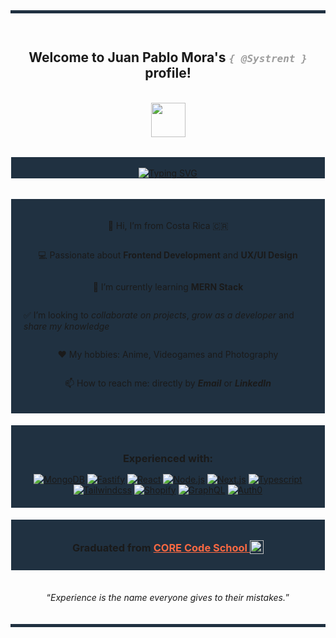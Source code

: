 <div style="background-color: #203141; height: 5px;" />

<br>
<br>

<!-- Greeting -->
<section>
    <h2 align="center">
      Welcome to Juan Pablo Mora's <code><i style="color: #9c9c9c; font-size: 16px">{ @Systrent }</i></code> profile! 
    </h2>
    <br>
    <div align="center">
        <img src="https://media.giphy.com/media/1ZDHKraip2SFwck4kj/giphy.gif" width="55">
    </div>
</section>

<br>

<!-- Typing SVG by DenverCoder1 - https://github.com/DenverCoder1/readme-typing-svg -->
<section>
    <p align="center" style="background-color: #203141; border: 1px solid #fff; padding-top: 17px;">
      <a href="https://git.io/typing-svg"><img src="https://readme-typing-svg.herokuapp.com?font=Fira+Code&size=22&duration=2000&pause=1500&color=FFFFFF&center=true&width=800&lines=Full+Stack+web+developer;Passionate+and+experienced+in+Frontend+development;Love+to+code+with+React+and+Next.js;Always+learning+new+things" alt="Typing SVG" /></a>
    </p>
</section>

<br>

<!-- About me -->
<section style="display: flex; flex-direction: column; justify-content: center; align-items: center; background-color: #203141; border: 1px solid #fff; padding: 20px">
    <p>👋 Hi, I’m from Costa Rica 🇨🇷</p>
    <p>💻 Passionate about <b>Frontend Development</b> and <b>UX/UI Design</b></p>
    <p>🌱 I’m currently learning <b>MERN Stack</b></p>
    <p>✅ I’m looking to <i>collaborate on projects</i>, <i>grow as a developer</i> and <i>share my knowledge</i></p>
    <p>❤️ My hobbies: Anime, Videogames and Photography</p>
    <p>📫 How to reach me: directly by <b><i>Email</i></b> or <b><i>LinkedIn</i></b>
</section>

<br>

<!-- Technologies - Badges from https://shields.io -->
<section style="display: flex; flex-direction: column; justify-content: center; align-items: center; background-color: #203141; border: 1px solid #fff; padding: 20px">
    <h3 style="margin-bottom: 15px;">Experienced with:</h3>
    <div align="center">
        <a href="https://www.mongodb.com/es"><img src="https://img.shields.io/badge/MongoDB-%23f9dcbc?style=for-the-badge&logo=mongodb" alt="MongoDB" /></a>
        <a href="https://www.fastify.io"><img src="https://img.shields.io/badge/Fastify-%23133337?style=for-the-badge&logo=fastify" alt="Fastify" /></a>
        <a href="https://es.reactjs.org"><img src="https://img.shields.io/badge/React-%23234256?style=for-the-badge&logo=react" alt="React" /></a>
        <a href="https://nodejs.org/"><img src="https://img.shields.io/badge/Node.js-%23fbf7f3?style=for-the-badge&logo=nodedotjs" alt="Node.js" /></a>
        <a href="https://nextjs.org"><img src="https://img.shields.io/badge/Next.js-%23101e59?style=for-the-badge&logo=nextdotjs" alt="Next.js" /></a>
        <a href="https://www.typescriptlang.org/"><img src="https://img.shields.io/badge/Typescript-%23ffefdb?style=for-the-badge&logo=typescript" alt="Typescript" /></a><br>
        <a href="https://tailwindcss.com"><img src="https://img.shields.io/badge/Tailwindcss-%23c34a50?style=for-the-badge&logo=tailwindcss" alt="Tailwindcss" /></a>
        <a href="https://es.shopify.com/"><img src="https://img.shields.io/badge/Shopify-%236b3c7d?style=for-the-badge&logo=shopify" alt="Shopify" /></a>
        <a href="https://graphql.org"><img src="https://img.shields.io/badge/GraphQL-%23ff631c?style=for-the-badge&logo=graphql" alt="GraphQL" /></a>
        <a href="https://auth0.com"><img src="https://img.shields.io/badge/Auth0-%23a6e6d9?style=for-the-badge&logo=auth0" alt="Auth0" /></a>
    </div>
</section>

<br>

<!-- Graduated from CORE Code School -->
<section style="display: flex; justify-content: center; align-items: center; background-color: #203141; border: 1px solid #fff; align-items: center; padding: 10px;">
    <h3 style=";">Graduated from <a style="color: #fb6942;" href="https://www.corecode.school">CORE Code School <img style="width: 22px; vertical-align: text-bottom;" src="https://www.corecode.school/branding/logo_app.png" alt="CORE Code School" /></a></h3>
</section>

<br>
<br>

<!-- Inspirational quote -->
<section align="center">
    <q style="font-size: 14px"><i>Experience is the name everyone gives to their mistakes.</i></q>
</section>

<br>
<br>

<div style="background-color: #203141; height: 5px;" />
